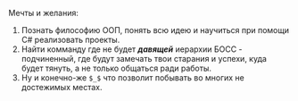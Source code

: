 Мечты и желания:
1. Познать философию ООП, понять всю идею и научиться при помощи С# реализовать проекты.
2. Найти комманду где не будет _**давящей**_ иерархии БОСС - подчиненный, где будут замечать твои старания и успехи, куда будет тянуть, а не только общаться ради работы.
3. Ну и конечно-же ` $_$ ` что позволит побывать во многих не достежимых местах.